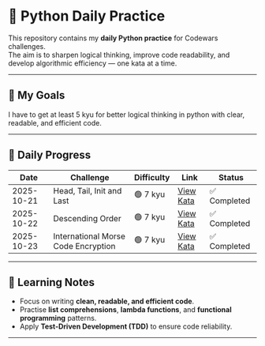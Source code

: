 # 🐍 Python Daily Practice

This repository contains my **daily Python practice** for Codewars challenges.  
The aim is to sharpen logical thinking, improve code readability, and develop algorithmic efficiency — one kata at a time.

---

## 🎯 My Goals
I have to get at least 5 kyu for better logical thinking in python with clear, readable, and efficient code.

---

## 📅 Daily Progress
| Date | Challenge | Difficulty | Link | Status |
|------|------------|-------------|------|---------|
| 2025-10-21 | Head, Tail, Init and Last | 🟢 7 kyu | [View Kata](https://www.codewars.com/kata/54592a5052756d5c5d0009c3) | ✅ Completed |
| 2025-10-22 | Descending Order | 🟢 7 kyu | [View Kata](https://www.codewars.com/kata/5467e4d82edf8bbf40000155) | ✅ Completed |
| 2025-10-23 | International Morse Code Encryption | 🟢 7 kyu | [View Kata](https://www.codewars.com/kata/55b8c0276a7930249e00003c) | ✅ Completed |

---

## 🧠 Learning Notes
- Focus on writing **clean, readable, and efficient code**.  
- Practise **list comprehensions**, **lambda functions**, and **functional programming** patterns.  
- Apply **Test-Driven Development (TDD)** to ensure code reliability.  

---
